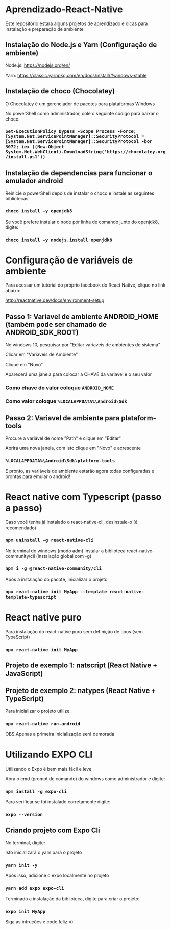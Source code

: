 # Aprendizado-React-Native
Este repositório estará alguns projetos de aprendizado e dicas para instalação e preparação de ambiente

## Instalação do Node.js e Yarn (Configuração de ambiente)
Node.js: 
https://nodejs.org/en/

Yarn: 
https://classic.yarnpkg.com/en/docs/install/#windows-stable

## Instalação de choco (Chocolatey)

O Chocolatey é um gerenciador de pacotes para plataformas Windows

No powerShell como administrador, cole o seguinte código para baixar o choco:

### `Set-ExecutionPolicy Bypass -Scope Process -Force; [System.Net.ServicePointManager]::SecurityProtocol = [System.Net.ServicePointManager]::SecurityProtocol -bor 3072; iex ((New-Object System.Net.WebClient).DownloadString('https://chocolatey.org/install.ps1'))`

## Instalação de dependencias para funcionar o emulador android

Reinicie o powerShell depois de instalar o choco e instale as seguintes bibliotecas:

### `choco install -y openjdk8`

Se você prefere instalar o node por linha de comando junto do openjdk8, digite:

### `choco install -y nodejs.install openjdk8`

# Configuração de variáveis de ambiente

Para acessar um tutorial do próprio facebook do React Native, clique no link abaixo:

http://reactnative.dev/docs/environment-setup

## Passo 1: Variavel de ambiente ANDROID_HOME (também pode ser chamado de ANDROID_SDK_ROOT)

No windows 10, pesquisar por "Editar variaveis de ambientes do sistema"

Clicar em "Variaveis de Ambiente"

Clique em "Novo"

Aparecerá uma janela para colocar a CHAVE da variavel e o seu valor

### Como chave do valor coloque `ANDROID_HOME`

### Como valor coloque `%LOCALAPPDATA%\Android\Sdk`

## Passo 2: Variavel de ambiente para plataform-tools

Procure a variável de nome "Path" e clique em "Editar"

Abrirá uma nova janela, com isto clique em "Novo" e acrescente

### `%LOCALAPPDATA%\Android\Sdk\platform-tools`

E pronto, as variáveis de ambiente estarão agora todas configuradas e prontas para emular o android!

# React native com Typescript (passo a passo)

Caso você tenha já instalado o react-native-cli, desinstale-o (é recomendado)

### `npm uninstall -g react-native-cli`

No terminal do windows (modo adm) instalar a biblioteca react-native-community/cli (instalação global com -g)
### `npm i -g @react-native-community/cli`


Após a instalação do pacote, inicializar o projeto
### `npx react-native init MyApp --template react-native-template-typescript`

# React native puro

Para instalação do react-native puro sem definição de tipos (sem TypeScript)
### `npx react-native init MyApp`

## Projeto de exemplo 1: natscript (React Native + JavaScript)

## Projeto de exemplo 2: natypes (React Native + TypeScript)

Para inicializar o projeto utilize:

### `npx react-native run-android`

OBS.Apenas a primeira inicialização será demorada

# Utilizando EXPO CLI

Utilizando o Expo é bem mais fácil e leve

Abra o cmd (prompt de comando) do windows como administrador e digite:

### `npm install -g expo-cli`

Para verificar se foi instalado corretamente digite:

### `expo --version`

## Criando projeto com Expo Cli

No terminal, digite:

Isto inicializará o yarn para o projeto

### `yarn init -y`

Após isso, adicione o expo localmente no projeto

### `yarn add expo expo-cli`

Terminado a instalação da biblioteca, digite para criar o projeto:

### `expo init MyApp`

Siga as intruções e code feliz =)